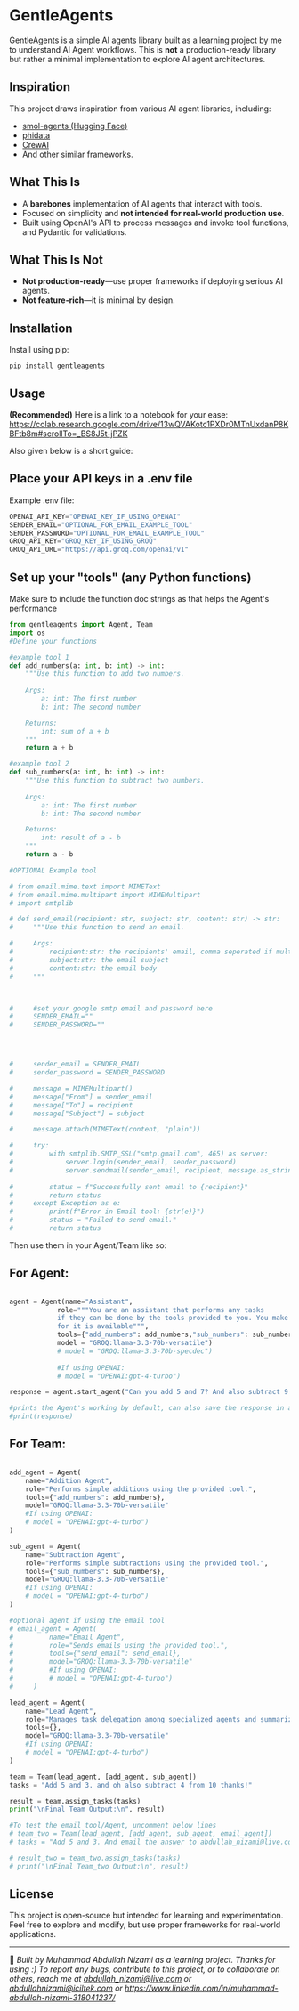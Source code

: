 # GentleAgents

GentleAgents is a simple AI agents library built as a learning project by me to understand AI Agent workflows. This is **not** a production-ready library but rather a minimal implementation to explore AI agent architectures.

## **Inspiration**
This project draws inspiration from various AI agent libraries, including:
- [smol-agents (Hugging Face)](https://huggingface.co/docs/smolagents/en/index)
- [phidata](https://docs.phidata.com/)
- [CrewAI](https://www.crewai.com/)
- And other similar frameworks.

## **What This Is**
- A **barebones** implementation of AI agents that interact with tools.
- Focused on simplicity and **not intended for real-world production use**.
- Built using OpenAI's API to process messages and invoke tool functions, and Pydantic for validations.

## **What This Is Not**
- **Not production-ready**—use proper frameworks if deploying serious AI agents.
- **Not feature-rich**—it is minimal by design.

## **Installation**
Install using pip:
```
pip install gentleagents
```

## **Usage**

**(Recommended)** 
Here is a link to a notebook for your ease: https://colab.research.google.com/drive/13wQVAKotc1PXDr0MTnUxdanP8KBFtb8m#scrollTo=_BS8J5t-jPZK

Also given below is a short guide:

## **Place your API keys in a .env file**
Example .env file:
```python
OPENAI_API_KEY="OPENAI_KEY_IF_USING_OPENAI"
SENDER_EMAIL="OPTIONAL_FOR_EMAIL_EXAMPLE_TOOL"
SENDER_PASSWORD="OPTIONAL_FOR_EMAIL_EXAMPLE_TOOL"
GROQ_API_KEY="GROQ_KEY_IF_USING_GROQ"
GROQ_API_URL="https://api.groq.com/openai/v1"
```

## **Set up your "tools" (any Python functions)**
Make sure to include the function doc strings as that helps the Agent's performance
```python
from gentleagents import Agent, Team
import os
#Define your functions

#example tool 1
def add_numbers(a: int, b: int) -> int:
    """Use this function to add two numbers.
    
    Args:
        a: int: The first number
        b: int: The second number

    Returns:
        int: sum of a + b
    """
    return a + b

#example tool 2
def sub_numbers(a: int, b: int) -> int:
    """Use this function to subtract two numbers.
    
    Args:
        a: int: The first number
        b: int: The second number

    Returns:
        int: result of a - b
    """
    return a - b

#OPTIONAL Example tool

# from email.mime.text import MIMEText
# from email.mime.multipart import MIMEMultipart
# import smtplib

# def send_email(recipient: str, subject: str, content: str) -> str: 
#     """Use this function to send an email.

#     Args:
#         recipient:str: the recipients' email, comma seperated if multiple
#         subject:str: the email subject
#         content:str: the email body
#     """



#     #set your google smtp email and password here
#     SENDER_EMAIL=""
#     SENDER_PASSWORD=""




#     sender_email = SENDER_EMAIL
#     sender_password = SENDER_PASSWORD

#     message = MIMEMultipart()
#     message["From"] = sender_email
#     message["To"] = recipient
#     message["Subject"] = subject

#     message.attach(MIMEText(content, "plain"))

#     try:
#         with smtplib.SMTP_SSL("smtp.gmail.com", 465) as server:
#             server.login(sender_email, sender_password)
#             server.sendmail(sender_email, recipient, message.as_string())
        
#         status = f"Successfully sent email to {recipient}"
#         return status
#     except Exception as e:
#         print(f"Error in Email tool: {str(e)}")
#         status = "Failed to send email."
#         return status
```

Then use them in your Agent/Team like so:

## **For Agent:**
```python

agent = Agent(name="Assistant",
            role="""You are an assistant that performs any tasks
            if they can be done by the tools provided to you. You make sure a task is done if a tool
            for it is available""",
            tools={"add_numbers": add_numbers,"sub_numbers": sub_numbers},
            model = "GROQ:llama-3.3-70b-versatile")
            # model = "GROQ:llama-3.3-70b-specdec")
            
            #If using OPENAI:
            # model = "OPENAI:gpt-4-turbo")

response = agent.start_agent("Can you add 5 and 7? And also subtract 9 from 20 thanks man, how are you btw?")

#prints the Agent's working by default, can also save the response in a variable for use
#print(response)

```

## **For Team:**

```python

add_agent = Agent(
    name="Addition Agent",
    role="Performs simple additions using the provided tool.",
    tools={"add_numbers": add_numbers},
    model="GROQ:llama-3.3-70b-versatile"
    #If using OPENAI:
    # model = "OPENAI:gpt-4-turbo")
)

sub_agent = Agent(
    name="Subtraction Agent",
    role="Performs simple subtractions using the provided tool.",
    tools={"sub_numbers": sub_numbers},
    model="GROQ:llama-3.3-70b-versatile"
    #If using OPENAI:
    # model = "OPENAI:gpt-4-turbo")
)

#optional agent if using the email tool
# email_agent = Agent(
#         name="Email Agent",
#         role="Sends emails using the provided tool.",
#         tools={"send_email": send_email},
#         model="GROQ:llama-3.3-70b-versatile"
#         #If using OPENAI:
#         # model = "OPENAI:gpt-4-turbo")
#     )

lead_agent = Agent(
    name="Lead Agent",
    role="Manages task delegation among specialized agents and summarizes results.",
    tools={},
    model="GROQ:llama-3.3-70b-versatile"
    #If using OPENAI:
    # model = "OPENAI:gpt-4-turbo")
)

team = Team(lead_agent, [add_agent, sub_agent])
tasks = "Add 5 and 3. and oh also subtract 4 from 10 thanks!"

result = team.assign_tasks(tasks)
print("\nFinal Team Output:\n", result)

#To test the email tool/Agent, uncomment below lines
# team_two = Team(lead_agent, [add_agent, sub_agent, email_agent])
# tasks = "Add 5 and 3. And email the answer to abdullah_nizami@live.com, and oh also subtract 4 from 10 thanks!"

# result_two = team_two.assign_tasks(tasks)
# print("\nFinal Team_two Output:\n", result)

```

## **License**
This project is open-source but intended for learning and experimentation. Feel free to explore and modify, but use proper frameworks for real-world applications.

---

🚀 *Built by Muhammad Abdullah Nizami as a learning project. Thanks for using :) To report any bugs, contribute to this project, or to collaborate on others, reach me at abdullah_nizami@live.com or abdullahnizami@iciltek.com or https://www.linkedin.com/in/muhammad-abdullah-nizami-318041237/*

